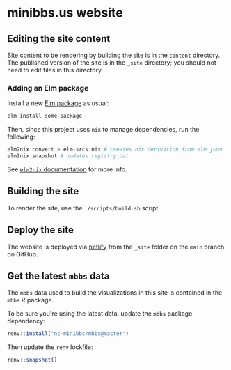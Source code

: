 # minibbs.us website

## Editing the site content

Site content to be rendering by building the site
is in the `content` directory.
The published version of the site is in the `_site` directory;
you should not need to edit files in this directory.

### Adding an Elm package

Install a new [Elm package](https://package.elm-lang.org/) as usual:

```sh
elm install some-package
```

Then, since this project uses `nix` to manage dependencies,
run the following:

```sh
elm2nix convert > elm-srcs.nix # creates nix derivation from elm.json
elm2nix snapshot # updates registry.dat
```

See [`elm2nix` documentation](https://github.com/cachix/elm2nix)
for more info.

## Building the site

To render the site, use the `./scripts/build.sh` script.

## Deploy the site

The website is deployed via
[netlify](http://www.netlify.com)
from the `_site` folder on the `main` branch on GitHub.

## Get the latest `mbbs` data

The `mbbs` data used to build the visualizations
in this site is contained in the `mbbs` R package.

To be sure you're using the latest data,
update the `mbbs` package dependency:

```r
renv::install("nc-minibbs/mbbs@master")
```

Then update the `renv` lockfile:

```r
renv::snapshot()
```
